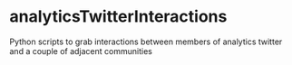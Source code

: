 # analyticsTwitterInteractions
Python scripts to grab interactions between members of analytics twitter and a couple of adjacent communities
